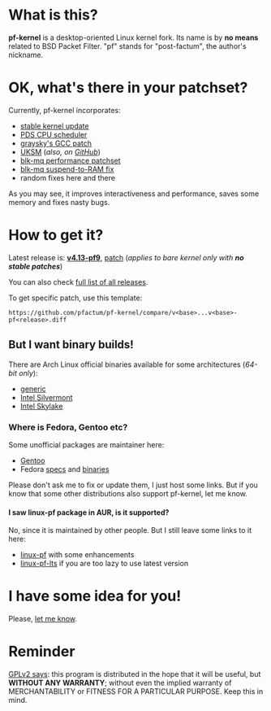 # What is this?

**pf-kernel** is a desktop-oriented Linux kernel fork. Its name is by **no means** related to BSD Packet Filter. "pf" stands for "post-factum", the author's nickname.

# OK, what's there in your patchset?

Currently, pf-kernel incorporates:

* [stable kernel update](https://git.kernel.org/cgit/linux/kernel/git/stable/linux-stable.git/)
* [PDS CPU scheduler](https://cchalpha.blogspot.com/)
* [graysky's GCC patch](https://github.com/graysky2/kernel_gcc_patch)
* [UKSM](http://kerneldedup.org/en/projects/uksm/) (_also, on [GitHub](https://github.com/dolohow/uksm)_)
* [blk-mq performance patchset](https://marc.info/?l=linux-block&m=150797307912556&w=2)
* [blk-mq suspend-to-RAM fix](https://marc.info/?l=linux-block&m=150675195718390&w=2)
* random fixes here and there

As you may see, it improves interactiveness and performance, saves some memory and fixes nasty bugs.

# How to get it?

Latest release is: [**v4.13-pf9**](https://github.com/pfactum/pf-kernel/releases/latest), [patch](https://github.com/pfactum/pf-kernel/compare/v4.13...v4.13-pf9.diff) (_applies to bare kernel only with **no stable patches**_)

You can also check [full list of all releases](https://github.com/pfactum/pf-kernel/releases).

To get specific patch, use this template:

```
https://github.com/pfactum/pf-kernel/compare/v<base>...v<base>-pf<release>.diff
```

## But I want binary builds!

There are Arch Linux official binaries available for some architectures (_64-bit only_):

* [generic](https://build.opensuse.org/package/show/home:post-factum/linux-pf-generic)
* [Intel Silvermont](https://build.opensuse.org/package/show/home:post-factum/linux-pf-silvermont)
* [Intel Skylake](https://build.opensuse.org/package/show/home:post-factum/linux-pf-skylake)

### Where is Fedora, Gentoo etc?

Some unofficial packages are maintainer here:

* [Gentoo](http://packages.gentoo.org/package/sys-kernel/pf-sources)
* Fedora [specs](https://github.com/Hubbitus/kernel) and [binaries](http://rpm.hubbitus.info/)

Please don't ask me to fix or update them, I just host some links. But if you know that some other distributions also support pf-kernel, let me know.

#### I saw linux-pf package in AUR, is it supported?

No, since it is maintained by other people. But I still leave some links to it here:

* [linux-pf](https://aur.archlinux.org/packages/linux-pf) with some enhancements
* [linux-pf-lts](https://aur.archlinux.org/packages/linux-pf-lts) if you are too lazy to use latest version

# I have some idea for you!

Please, [let me know](mailto:oleksandr@natalenko.name).

# Reminder

[GPLv2 says](https://www.gnu.org/licenses/gpl-2.0.html): this program is distributed in the hope that it will be useful, but **WITHOUT ANY WARRANTY**; without even the implied warranty of MERCHANTABILITY or FITNESS FOR A PARTICULAR PURPOSE. Keep this in mind.
